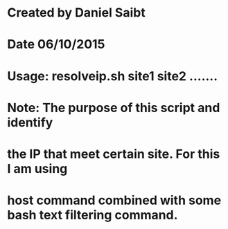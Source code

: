 # Created by Daniel Saibt
# Date 06/10/2015
# Usage: resolveip.sh site1 site2 .......
# Note: The purpose of this script and identify 
# the IP that meet certain site. For this I am using 
# host command combined with some bash text filtering command.

